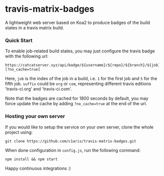 # travis-matrix-badges

A lightweight web server based on Koa2 to produce badges of the build states in a travis matrix build.

### Quick Start

To enable job-related build states, you may just configure the travis badge with the following url:

```
https://catcatserver.xyz/api/badge/${username}/${repo}/${branch}/${job}/${suffix}[?no_cache=true]
```

Here, `job` is the index of the job in a build, i.e. `1` for the first job and `5` for the fifth job. `suffix` could be `org` or `com`, representing different travis editions 'travis-ci.org' and 'travis-ci.com'.

Note that the badges are cached for 1800 seconds by default, you may force update the cache by adding `?no_cache=true` at the end of the url.

### Hosting your own server

If you would like to setup the service on your own server, clone the whole project using:

```
git clone https://github.com/c1aris/travis-matrix-badges.git
```

When done configuration in `config.js`, run the following command:

```
npm install && npm start
```

Happy continuous integrations :)
